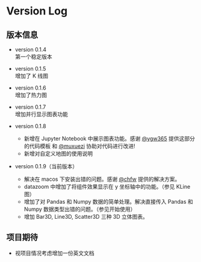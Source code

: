 # Version Log

## 版本信息
* version 0.1.4  
    第一个稳定版本

* version 0.1.5  
    增加了 K 线图

* version 0.1.6  
    增加了热力图

* version 0.1.7  
    增加并行显示图表功能

* version 0.1.8  
    * 新增在 Jupyter Notebook 中展示图表功能。感谢 [@ygw365](https://github.com/ygw365) 提供这部分的代码模板 和 [@muxuezi](https://github.com/muxuezi) 协助对代码进行改进!
    * 新增对自定义地图的使用说明  

* version 0.1.9（当前版本）
    * 解决在 macos 下安装出错的问题。感谢 [@chfw](https://github.com/chfw) 提供的解决方案。
    * datazoom 中增加了将组件效果显示在 y 坐标轴中的功能。（参见 KLine 图）
    * 增加了对 Pandas 和 Numpy 数据的简单处理。解决直接传入 Pandas 和 Numpy 数据类型出错的问题。（参见开始使用）
    * 增加 Bar3D, Line3D, Scatter3D 三种 3D 立体图表。

## 项目期待

* 视项目情况考虑增加一份英文文档